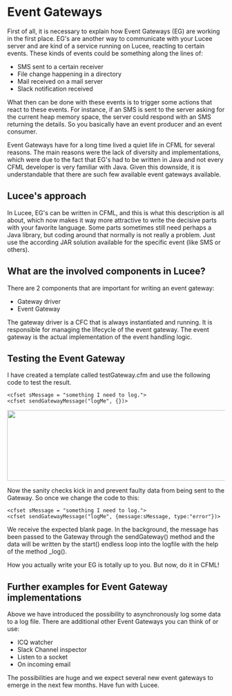 <!--
{
  "title": "Event Gateways in Lucee",
  "id": "event-gateways",
  "related": [
    "function-sendgatewaymessage"
  ],
  "categories": [
    "gateways"
  ],
  "description": "EG's are another way how to communicate with your Lucee server and are kind of a service running on Lucee, reacting on certain events.",
  "keywords": [
    "Event Gateway",
    "Custom Gateway",
    "SMS",
    "File Change",
    "Mail Server",
    "Slack Notification",
    "Lucee"
  ]
}
-->

# Event Gateways

First of all, it is necessary to explain how Event Gateways (EG) are working in the first place. EG's are another way to communicate with your Lucee server and are kind of a service running on Lucee, reacting to certain events. These kinds of events could be something along the lines of:

- SMS sent to a certain receiver
- File change happening in a directory
- Mail received on a mail server
- Slack notification received

What then can be done with these events is to trigger some actions that react to these events. For instance, if an SMS is sent to the server asking for the current heap memory space, the server could respond with an SMS returning the details. So you basically have an event producer and an event consumer.

Event Gateways have for a long time lived a quiet life in CFML for several reasons. The main reasons were the lack of diversity and implementations, which were due to the fact that EG's had to be written in Java and not every CFML developer is very familiar with Java. Given this downside, it is understandable that there are such few available event gateways available.

## Lucee's approach

In Lucee, EG's can be written in CFML, and this is what this description is all about, which now makes it way more attractive to write the decisive parts with your favorite language. Some parts sometimes still need perhaps a Java library, but coding around that normally is not really a problem. Just use the according JAR solution available for the specific event (like SMS or others).

## What are the involved components in Lucee?

There are 2 components that are important for writing an event gateway:

- Gateway driver
- Event Gateway

The gateway driver is a CFC that is always instantiated and running. It is responsible for managing the lifecycle of the event gateway. The event gateway is the actual implementation of the event handling logic.

## Testing the Event Gateway

I have created a template called testGateway.cfm and use the following code to test the result.

```lucee
<cfset sMessage = "something I need to log.">
<cfset sendGatewayMessage("logMe", {})>
```

<img src="/uploads/default/original/1X/a127ee6bf8b4df77c6956ba2cada99ab4642e7ff.jpg" width="593" height="163">

Now the sanity checks kick in and prevent faulty data from being sent to the Gateway. So once we change the code to this:

```lucee
<cfset sMessage = "something I need to log.">
<cfset sendGatewayMessage("logMe", {message:sMessage, type:"error"})>
```

We receive the expected blank page. In the background, the message has been passed to the Gateway through the sendGateway() method and the data will be written by the start() endless loop into the logfile with the help of the method \_log().

How you actually write your EG is totally up to you. But now, do it in CFML!

## Further examples for Event Gateway implementations

Above we have introduced the possibility to asynchronously log some data to a log file. There are additional other Event Gateways you can think of or use:

- ICQ watcher
- Slack Channel inspector
- Listen to a socket
- On incoming email

The possibilities are huge and we expect several new event gateways to emerge in the next few months. Have fun with Lucee.
